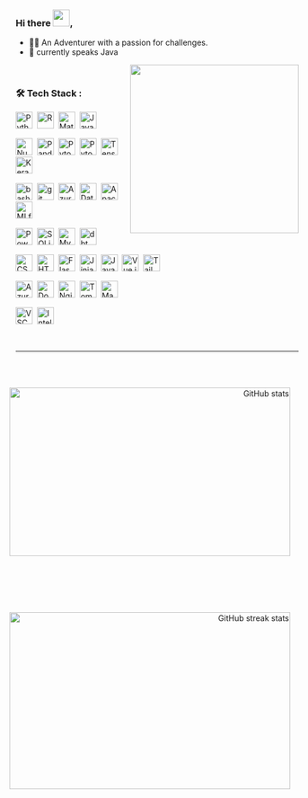 
<!--<img src="https://github.com/brookeHD/sitepoint-github-profile/blob/7308b2cdac95ae52d71dc30d14006b44ce7baf1c/assets/github-header-image.png" width="1200px">-->



<!-- <img align="right" src="https://media.giphy.com/media/XGDJ1ExcBfvzYdBGbi/giphy.gif" height="300"/> -->

### Hi there <img src="https://media.giphy.com/media/hvRJCLFzcasrR4ia7z/giphy.gif" width="30px"/>,
- 👩‍💻 An Adventurer with a passion for challenges.
- 🌱 currently speaks Java 
<!-- - 📫 Reach me at brooke.chu4ds@gmail.com -->

<img align=right src="https://media.giphy.com/media/1tDAzdBoIl5GwAsgpd/giphy.gif" height="300" />&nbsp;&nbsp;
### 🛠 Tech Stack :
<div>
  <img src="https://cdn.jsdelivr.net/gh/devicons/devicon/icons/python/python-original.svg" title="Python" width="30" height="30"/>&nbsp;
  <img src="https://cdn.jsdelivr.net/gh/devicons/devicon/icons/r/r-original.svg" title="R" width="30" height="30"/>&nbsp;
  <img src="https://cdn.jsdelivr.net/gh/devicons/devicon/icons/matlab/matlab-original.svg" title="MatLab" width="30" height="30"/>&nbsp;
  <img src="https://cdn.jsdelivr.net/gh/devicons/devicon/icons/java/java-original.svg" title="Java" width="30" height="30"/>&nbsp;
  
  <img src="https://cdn.jsdelivr.net/gh/devicons/devicon/icons/numpy/numpy-original.svg" title="Numpy" width="30" height="30"/>&nbsp;
  <img src="https://cdn.jsdelivr.net/gh/devicons/devicon/icons/pandas/pandas-original.svg" title="Pandas" width="30" height="30"/>&nbsp;
  <img src="https://cdn.jsdelivr.net/gh/devicons/devicon/icons/pytorch/pytorch-original.svg" title="Pytorch" width="30" height="30"/>&nbsp;
  <img src="https://cdn.simpleicons.org/lightning/#792EE5" title="Pytorch Lightning" width="30" height="30"/>&nbsp; 
  <img src="https://cdn.jsdelivr.net/gh/devicons/devicon/icons/tensorflow/tensorflow-original.svg" title="Tensorflow" width="30" height="30"/>&nbsp;
  <img src="https://cdn.simpleicons.org/keras/#D00000" title="Keras" width="30" height="30"/>&nbsp;

<!--   <img src="https://cdn.jsdelivr.net/gh/devicons/devicon/icons/postgresql/postgresql-original.svg" title="PostgreSQL" width="30" height="30"/>&nbsp;
           -->
  <img src="https://cdn.simpleicons.org/gnubash/#4EAA25" title="bash" width="v" height="30"/>&nbsp;
  <img src="https://cdn.jsdelivr.net/gh/devicons/devicon/icons/git/git-original.svg" title="git" width="30" height="30"/>&nbsp;
  <img src="https://cdn.jsdelivr.net/gh/devicons/devicon/icons/azure/azure-original.svg" title="Azure" width="30" height="30"/>&nbsp;
  <img src="https://cdn.simpleicons.org/databricks/#FF3621" title="Databricks" width="30" height="30"/>&nbsp;
  <img src="https://cdn.simpleicons.org/apachespark/#E25A1C" title="Apache Spark" width="30" height="v"/>&nbsp;
  <img src="https://cdn.simpleicons.org/mlflow/#0194E2" title="MLflow" width="30" height="30"/>&nbsp;
  
  
  <!--   <img src="https://cdn.jsdelivr.net/gh/devicons/devicon/icons/kubernetes/kubernetes-plain.svg" title="Kubernetes" width="30" height="30"/>&nbsp;
  <img src="https://cdn.jsdelivr.net/gh/devicons/devicon/icons/terraform/terraform-original.svg" title="Terraform" width="30" height="30"/>&nbsp;
  <img src="https://cdn.simpleicons.org/apachekafka/white" title="Apache Kafka" width="30" height="30"/>&nbsp; -->
  
  <img src="https://cdn.simpleicons.org/powerbi/#F2C811" title="Power BI" width="30" height="30"/>&nbsp;
  <img src="https://cdn.jsdelivr.net/gh/devicons/devicon/icons/sqlite/sqlite-original.svg" title="SQLite" width="30" height="30"/>&nbsp;
  <img src="https://cdn.jsdelivr.net/gh/devicons/devicon/icons/mysql/mysql-original.svg" title="MySQL" width="30" height="30"/>&nbsp;
  <img src="https://cdn.simpleicons.org/dbt/#FF694B" title="dbt" width="30" height="30"/>&nbsp;

<!--   <img src="https://cdn.jsdelivr.net/gh/devicons/devicon/icons/grafana/grafana-original.svg" title="Grafana" width="30" height="30"/>&nbsp;
 -->
  <img src="https://cdn.jsdelivr.net/gh/devicons/devicon/icons/css3/css3-original.svg" title="CSS3" width="30" height="30"/>&nbsp;
  <img src="https://cdn.jsdelivr.net/gh/devicons/devicon/icons/html5/html5-original.svg" title="HTML5" width="30" height="30"/>&nbsp;
  <img src="https://cdn.simpleicons.org/flask/#000000" title="Flask" width="30" height="30"/>&nbsp;
  <img src="https://cdn.simpleicons.org/jinja/#B41717" title="Jinja" width="30" height="30"/>&nbsp;
  <img src="https://cdn.jsdelivr.net/gh/devicons/devicon/icons/javascript/javascript-plain.svg" title="JavaScript" width="30" height="30"/>&nbsp;
  <img src="https://cdn.jsdelivr.net/gh/devicons/devicon/icons/vuejs/vuejs-original.svg" title="Vue.js" width="30" height="30"/>&nbsp;
  <img src="https://cdn.jsdelivr.net/gh/devicons/devicon/icons/tailwindcss/tailwindcss-plain.svg" title="Tailwind CSS" width="30" height="30"/>&nbsp;

  <img src="https://cdn.simpleicons.org/azuredevops/#0078D7" title="Azure DevOps" width="30" height="30"/>&nbsp;
  <img src="https://cdn.simpleicons.org/docker/#2496ED" title="Docker" width="30" height="30"/>&nbsp;
  <img src="https://cdn.simpleicons.org/nginx/#009639" title="Nginx" width="30" height="30"/>&nbsp;
  <img src="https://cdn.jsdelivr.net/gh/devicons/devicon/icons/tomcat/tomcat-original.svg" title="Tomcat" width="30" height="30"/>&nbsp;
  <img src="https://cdn.simpleicons.org/apachemaven/#C71A36" title="Maven" width="30" height="30"/>&nbsp;

  <img src="https://cdn.jsdelivr.net/gh/devicons/devicon/icons/vscode/vscode-original.svg" title="VSCode" width="30" height="30"/>&nbsp;
  <img src="https://cdn.simpleicons.org/intellijidea/#000000" title="IntelliJ IDEA" width="30" height="30"/>&nbsp;

  <!-- <img src="https://cdn.simpleicons.org/visualstudiocode/#007ACC" title="VSCode" width="30" height="30"/>&nbsp;-->

<!--   <img src="https://cdn.jsdelivr.net/gh/devicons/devicon/icons/flutter/flutter-original.svg" title="Flutter" width="30" height="30"/>&nbsp; -->

          
</div>
</br>


---

<!-- ### 🔍 My Stats : -->
<p align=right>
  <img style="float: right; margin: 50px 15px 50px 15px;" src="https://github-readme-stats.vercel.app/api?username=brookeHD&show_icons=true&count_private=true" title="GitHub stats" width="500" height="300"/>
  <img style="float: right; margin: 50px 15px 50px 15px;" src="https://streak-stats.demolab.com/?user=brookeHD" title="GitHub streak stats" width="500" height="315"/>
</p>


